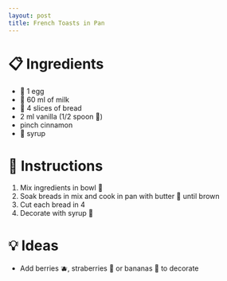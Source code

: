 ```yaml
---
layout: post
title: French Toasts in Pan
---
```


# 📋 Ingredients 
- 🥚 1 egg
- 🥛 60 ml of milk
- 🍞 4 slices of bread
- 2 ml vanilla (1/2 spoon 🥄)
- pinch cinnamon
- 🥞 syrup

# 🔢 Instructions
1. Mix ingredients in bowl 🥣
2. Soak breads in mix and cook in pan with butter 🧈 until brown
3. Cut each bread in 4
4. Decorate with syrup 🥞

# 💡 Ideas
- Add berries 🫐, straberries 🍓 or bananas 🍌 to decorate
